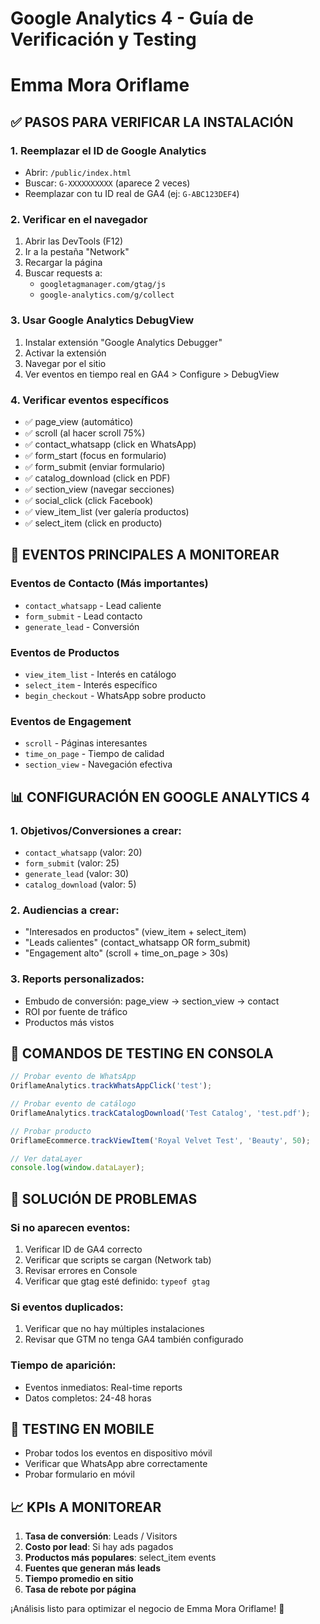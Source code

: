 # Google Analytics 4 - Guía de Verificación y Testing
# Emma Mora Oriflame

## ✅ PASOS PARA VERIFICAR LA INSTALACIÓN

### 1. Reemplazar el ID de Google Analytics
- Abrir: `/public/index.html`
- Buscar: `G-XXXXXXXXXX` (aparece 2 veces)
- Reemplazar con tu ID real de GA4 (ej: `G-ABC123DEF4`)

### 2. Verificar en el navegador
1. Abrir las DevTools (F12)
2. Ir a la pestaña "Network"
3. Recargar la página
4. Buscar requests a:
   - `googletagmanager.com/gtag/js`
   - `google-analytics.com/g/collect`

### 3. Usar Google Analytics DebugView
1. Instalar extensión "Google Analytics Debugger"
2. Activar la extensión
3. Navegar por el sitio
4. Ver eventos en tiempo real en GA4 > Configure > DebugView

### 4. Verificar eventos específicos
- ✅ page_view (automático)
- ✅ scroll (al hacer scroll 75%)
- ✅ contact_whatsapp (click en WhatsApp)
- ✅ form_start (focus en formulario)
- ✅ form_submit (enviar formulario)
- ✅ catalog_download (click en PDF)
- ✅ section_view (navegar secciones)
- ✅ social_click (click Facebook)
- ✅ view_item_list (ver galería productos)
- ✅ select_item (click en producto)

## 🎯 EVENTOS PRINCIPALES A MONITOREAR

### Eventos de Contacto (Más importantes)
- `contact_whatsapp` - Lead caliente
- `form_submit` - Lead contacto
- `generate_lead` - Conversión

### Eventos de Productos
- `view_item_list` - Interés en catálogo
- `select_item` - Interés específico
- `begin_checkout` - WhatsApp sobre producto

### Eventos de Engagement
- `scroll` - Páginas interesantes
- `time_on_page` - Tiempo de calidad
- `section_view` - Navegación efectiva

## 📊 CONFIGURACIÓN EN GOOGLE ANALYTICS 4

### 1. Objetivos/Conversiones a crear:
- `contact_whatsapp` (valor: 20)
- `form_submit` (valor: 25)
- `generate_lead` (valor: 30)
- `catalog_download` (valor: 5)

### 2. Audiencias a crear:
- "Interesados en productos" (view_item + select_item)
- "Leads calientes" (contact_whatsapp OR form_submit)
- "Engagement alto" (scroll + time_on_page > 30s)

### 3. Reports personalizados:
- Embudo de conversión: page_view → section_view → contact
- ROI por fuente de tráfico
- Productos más vistos

## 🔧 COMANDOS DE TESTING EN CONSOLA

```javascript
// Probar evento de WhatsApp
OriflameAnalytics.trackWhatsAppClick('test');

// Probar evento de catálogo
OriflameAnalytics.trackCatalogDownload('Test Catalog', 'test.pdf');

// Probar producto
OriflameEcommerce.trackViewItem('Royal Velvet Test', 'Beauty', 50);

// Ver dataLayer
console.log(window.dataLayer);
```

## 🚨 SOLUCIÓN DE PROBLEMAS

### Si no aparecen eventos:
1. Verificar ID de GA4 correcto
2. Verificar que scripts se cargan (Network tab)
3. Revisar errores en Console
4. Verificar que gtag esté definido: `typeof gtag`

### Si eventos duplicados:
1. Verificar que no hay múltiples instalaciones
2. Revisar que GTM no tenga GA4 también configurado

### Tiempo de aparición:
- Eventos inmediatos: Real-time reports
- Datos completos: 24-48 horas

## 📱 TESTING EN MOBILE
- Probar todos los eventos en dispositivo móvil
- Verificar que WhatsApp abre correctamente
- Probar formulario en móvil

## 📈 KPIs A MONITOREAR
1. **Tasa de conversión**: Leads / Visitors
2. **Costo por lead**: Si hay ads pagados
3. **Productos más populares**: select_item events
4. **Fuentes que generan más leads**
5. **Tiempo promedio en sitio**
6. **Tasa de rebote por página**

¡Análisis listo para optimizar el negocio de Emma Mora Oriflame! 🌟